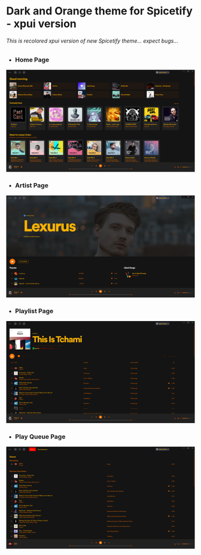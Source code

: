 # Dark and Orange theme for Spicetify - xpui version
###### This is recolored xpui version of new Spicetify theme... expect bugs...

- ### Home Page
![HomeScreenshot](../../assets/Themes/DarkOrange-xpui/DarkOrange-xpuiHome.png?raw=true "Home")

- ### Artist Page
![ArtistScreenshot](../../assets/Themes/DarkOrange-xpui/DarkOrange-xpuiArtist.png?raw=true "Aritst")

- ### Playlist Page
![PlaylistScreenshot](../../assets/Themes/DarkOrange-xpui/DarkOrange-xpuiPlaylist.png?raw=true "Playlist")

- ### Play Queue Page
![QueueScreenshot](../../assets/Themes/DarkOrange-xpui/DarkOrange-xpuiQueue.png?raw=true "Queue")
